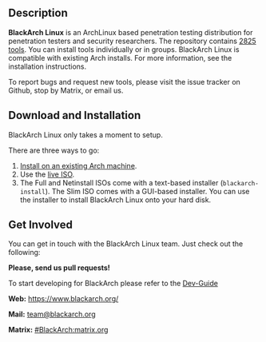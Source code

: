 ## Description

**BlackArch Linux** is an ArchLinux based penetration testing distribution for
penetration testers and security researchers. The repository contains
[2825 tools](https://www.blackarch.org/tools.html). You can install tools
individually or in groups. BlackArch Linux is compatible with existing Arch
installs. For more information, see the installation instructions.

To report bugs and request new tools, please visit the issue tracker on Github,
stop by Matrix, or email us.

## Download and Installation

BlackArch Linux only takes a moment to setup.

There are three ways to go:

  1. [Install on an existing Arch machine](https://www.blackarch.org/downloads.html#install-repo).
  2. Use the [live ISO](https://blackarch.org/downloads.html).
  3. The Full and Netinstall ISOs come with a text-based installer
     (`blackarch-install`). The Slim ISO comes with a GUI-based installer.
     You can use the installer to install BlackArch Linux onto your hard disk.

## Get Involved

You can get in touch with the BlackArch Linux team. Just check out the following:

**Please, send us pull requests!**

To start developing for BlackArch please refer to the [Dev-Guide](./docs/HOWTO-DEV.md)

**Web:** https://www.blackarch.org/

**Mail:** team@blackarch.org

**Matrix:** [#BlackArch:matrix.org](https://matrix.to/#/#BlackArch:matrix.org)
